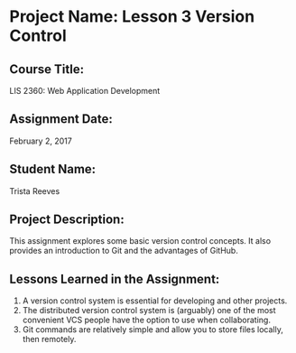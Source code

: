 # Project Name:  Lesson 3 Version Control

## Course Title:
LIS 2360:  Web Application Development

## Assignment Date:  
February 2, 2017

## Student Name:  
Trista Reeves

## Project Description:
This assignment explores some basic version control concepts. It also provides an introduction to Git and the advantages of GitHub.

## Lessons Learned in the Assignment:
1. A version control system is essential for developing and other projects.
2. The distributed version control system is (arguably) one of the most convenient VCS people have the option to use when collaborating. 
3. Git commands are relatively simple and allow you to store files locally, then remotely. 